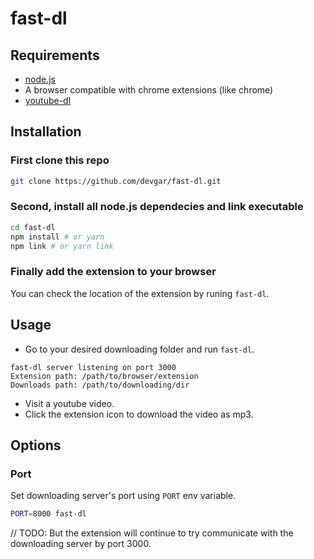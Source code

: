 # fast-dl

## Requirements
 - [node.js](https://nodejs.org)
 - A browser compatible with chrome extensions (like chrome)
 - [youtube-dl](https://github.com/devgar/fast-dl)

## Installation

### First clone this repo

```sh
git clone https://github.com/devgar/fast-dl.git
```

### Second, install all node.js dependecies and link executable

```sh
cd fast-dl
npm install # or yarn
npm link # or yarn link
```

### Finally add the extension to your browser
You can check the location of the extension by runing `fast-dl`.

## Usage

- Go to your desired downloading folder and run `fast-dl`.
```
fast-dl server listening on port 3000
Extension path: /path/to/browser/extension
Downloads path: /path/to/downloading/dir
```
- Visit a youtube video.
- Click the extension icon to download the video as mp3.


## Options

### Port

Set downloading server's port using `PORT` env variable.
```sh
PORT=8000 fast-dl
```

// TODO:
But the extension will continue to try communicate with the
downloading server by port 3000.
